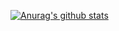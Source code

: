[![Anurag's github stats](https://github-readme-stats.vercel.app/api?username=ty-bt)](https://github.com/anuraghazra/github-readme-stats)
